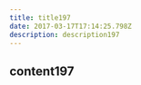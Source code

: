 ```yaml
---
title: title197
date: 2017-03-17T17:14:25.798Z
description: description197
---
```


## content197
  
